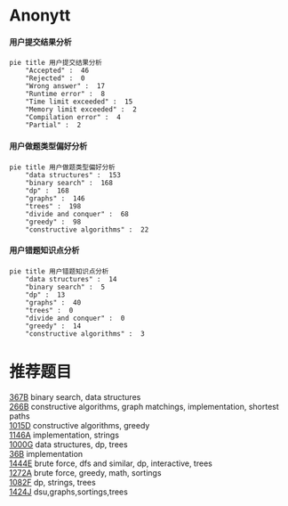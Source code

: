 # Anonytt

<!-- tabs:start -->



#### **用户提交结果分析**

```mermaid
pie title 用户提交结果分析
    "Accepted" :  46
    "Rejected" :  0
    "Wrong answer" :  17
    "Runtime error" :  8
    "Time limit exceeded" :  15
    "Memory limit exceeded" :  2
    "Compilation error" :  4
    "Partial" :  2
```

#### **用户做题类型偏好分析**

```mermaid
pie title 用户做题类型偏好分析
    "data structures" :  153
    "binary search" :  168
    "dp" :  168
    "graphs" :  146
    "trees" :  198
    "divide and conquer" :  68
    "greedy" :  98
    "constructive algorithms" :  22
```
#### **用户错题知识点分析**

```mermaid
pie title 用户错题知识点分析
    "data structures" :  14
    "binary search" :  5
    "dp" :  13
    "graphs" :  40
    "trees" :  0
    "divide and conquer" :  0
    "greedy" :  14
    "constructive algorithms" :  3
```



<!-- tabs:end -->
# 推荐题目
[367B](https://codeforces.com/contest/367/problem/B)		binary search,
                        data structures		  
[266B](https://codeforces.com/contest/266/problem/B)		constructive algorithms,
                        graph matchings,
                        implementation,
                        shortest paths		  
[1015D](https://codeforces.com/contest/1015/problem/D)		constructive algorithms,
                        greedy		  
[1146A](https://codeforces.com/contest/1146/problem/A)		implementation,
                        strings		  
[1000G](https://codeforces.com/contest/1000/problem/G)		data structures,
                        dp,
                        trees		  
[36B](https://codeforces.com/contest/36/problem/B)		implementation		  
[1444E](https://codeforces.com/contest/1444/problem/E)		brute force,
                        dfs and similar,
                        dp,
                        interactive,
                        trees		  
[1272A](https://codeforces.com/contest/1272/problem/A)		brute force,
                        greedy,
                        math,
                        sortings		  
[1082F](https://codeforces.com/contest/1082/problem/F)		dp,
                        strings,
                        trees		  
[1424J](https://codeforces.com/contest/1424/problem/J)		dsu,graphs,sortings,trees		  
